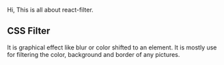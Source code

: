 Hi, This is all about react-filter.


CSS Filter
----------------

It is graphical effect like blur or color shifted to an element. It is mostly use for filtering the color, background and border of any pictures.